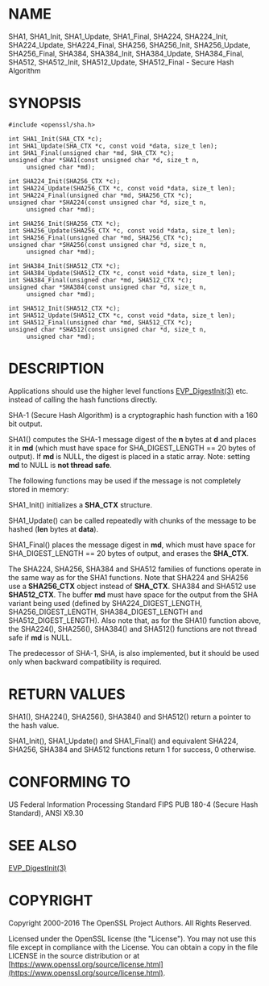 # NAME

SHA1, SHA1\_Init, SHA1\_Update, SHA1\_Final, SHA224, SHA224\_Init, SHA224\_Update,
SHA224\_Final, SHA256, SHA256\_Init, SHA256\_Update, SHA256\_Final, SHA384,
SHA384\_Init, SHA384\_Update, SHA384\_Final, SHA512, SHA512\_Init, SHA512\_Update,
SHA512\_Final - Secure Hash Algorithm

# SYNOPSIS

    #include <openssl/sha.h>

    int SHA1_Init(SHA_CTX *c);
    int SHA1_Update(SHA_CTX *c, const void *data, size_t len);
    int SHA1_Final(unsigned char *md, SHA_CTX *c);
    unsigned char *SHA1(const unsigned char *d, size_t n,
         unsigned char *md);

    int SHA224_Init(SHA256_CTX *c);
    int SHA224_Update(SHA256_CTX *c, const void *data, size_t len);
    int SHA224_Final(unsigned char *md, SHA256_CTX *c);
    unsigned char *SHA224(const unsigned char *d, size_t n,
         unsigned char *md);

    int SHA256_Init(SHA256_CTX *c);
    int SHA256_Update(SHA256_CTX *c, const void *data, size_t len);
    int SHA256_Final(unsigned char *md, SHA256_CTX *c);
    unsigned char *SHA256(const unsigned char *d, size_t n,
         unsigned char *md);

    int SHA384_Init(SHA512_CTX *c);
    int SHA384_Update(SHA512_CTX *c, const void *data, size_t len);
    int SHA384_Final(unsigned char *md, SHA512_CTX *c);
    unsigned char *SHA384(const unsigned char *d, size_t n,
         unsigned char *md);

    int SHA512_Init(SHA512_CTX *c);
    int SHA512_Update(SHA512_CTX *c, const void *data, size_t len);
    int SHA512_Final(unsigned char *md, SHA512_CTX *c);
    unsigned char *SHA512(const unsigned char *d, size_t n,
         unsigned char *md);

# DESCRIPTION

Applications should use the higher level functions
[EVP\_DigestInit(3)](http://man.he.net/man3/EVP_DigestInit) etc. instead of calling the hash
functions directly.

SHA-1 (Secure Hash Algorithm) is a cryptographic hash function with a
160 bit output.

SHA1() computes the SHA-1 message digest of the **n**
bytes at **d** and places it in **md** (which must have space for
SHA\_DIGEST\_LENGTH == 20 bytes of output). If **md** is NULL, the digest
is placed in a static array. Note: setting **md** to NULL is **not thread safe**.

The following functions may be used if the message is not completely
stored in memory:

SHA1\_Init() initializes a **SHA\_CTX** structure.

SHA1\_Update() can be called repeatedly with chunks of the message to
be hashed (**len** bytes at **data**).

SHA1\_Final() places the message digest in **md**, which must have space
for SHA\_DIGEST\_LENGTH == 20 bytes of output, and erases the **SHA\_CTX**.

The SHA224, SHA256, SHA384 and SHA512 families of functions operate in the
same way as for the SHA1 functions. Note that SHA224 and SHA256 use a
**SHA256\_CTX** object instead of **SHA\_CTX**. SHA384 and SHA512 use **SHA512\_CTX**.
The buffer **md** must have space for the output from the SHA variant being used
(defined by SHA224\_DIGEST\_LENGTH, SHA256\_DIGEST\_LENGTH, SHA384\_DIGEST\_LENGTH and
SHA512\_DIGEST\_LENGTH). Also note that, as for the SHA1() function above, the
SHA224(), SHA256(), SHA384() and SHA512() functions are not thread safe if
**md** is NULL.

The predecessor of SHA-1, SHA, is also implemented, but it should be
used only when backward compatibility is required.

# RETURN VALUES

SHA1(), SHA224(), SHA256(), SHA384() and SHA512() return a pointer to the hash
value.

SHA1\_Init(), SHA1\_Update() and SHA1\_Final() and equivalent SHA224, SHA256,
SHA384 and SHA512 functions return 1 for success, 0 otherwise.

# CONFORMING TO

US Federal Information Processing Standard FIPS PUB 180-4 (Secure Hash
Standard),
ANSI X9.30

# SEE ALSO

[EVP\_DigestInit(3)](http://man.he.net/man3/EVP_DigestInit)

# COPYRIGHT

Copyright 2000-2016 The OpenSSL Project Authors. All Rights Reserved.

Licensed under the OpenSSL license (the "License").  You may not use
this file except in compliance with the License.  You can obtain a copy
in the file LICENSE in the source distribution or at
[https://www.openssl.org/source/license.html](https://www.openssl.org/source/license.html).
